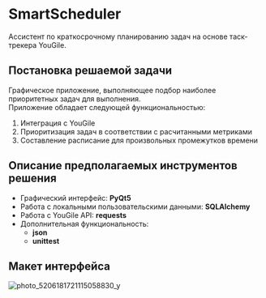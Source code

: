 # SmartScheduler
Ассистент по краткосрочному планированию задач на основе таск-трекера YouGile.

## Постановка решаемой задачи
Графическое приложение, выполняющее подбор наиболее приоритетных задач для выполнения.   
Приложение обладает следующей функциональностью:
1. Интеграция с YouGile
2. Приоритизация задач в соответствии с расчитанными метриками
4. Составление расписание для произвольных промежутков времени

## Описание предполагаемых инструментов решения
* Графический интерфейс: **PyQt5**
* Работа с локальными пользовательскими данными: **SQLAlchemy**
* Работа с YouGile API: **requests**
* Дополнительная функциональность:
    * **json**
    * **unittest**

## Макет интерфейса
![photo_5206181721115058830_y](https://github.com/PaDarochek/SmartScheduler/assets/69221349/05c0afbf-93fb-4310-bdf9-35e193f7ba29)
